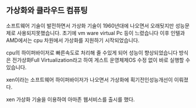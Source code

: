 ## 가상화와 클라우드 컴퓨팅
<p> 소프트웨어 기술이 발전하면서 가상화 기술이 1960년대에 나오면서 오래됫지만 성능문제로 사용되지못했습니다. 초기에 vm ware virtual Pc
등이 느렸습니다 이후 인텔과 AMD에서는 cpu 차원에서 가상화를 지원하기 시작되었습니다.</p>

<p>cpu의 하이퍼바이저로 빠른속도로 처리해 줄 수있게 되어 성능이 향상되었습니다  방식은 전가상화Full Virtualization라고 하여 게스트 운영체제OS 수정 없이 바로 실행할 수 있습니다.</p>

<p> xen이라는 소프트웨어 하이퍼바이저가 나오면서 가상화에 획기전인성능개선이 이뤄졌다.</p>

xen 가상화 기술을 이용하여 아마존 웹서비스를 출시를 했다.